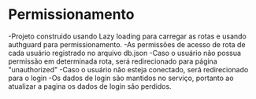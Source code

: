 # Permissionamento

-Projeto construido usando Lazy loading para carregar as rotas e usando authguard para permissionamento.
-As permissões de acesso de rota de cada usuário registrado no arquivo db.json
-Caso o usuário não possua permissão em determinada rota, será redirecionado para página "unauthorized"
-Caso o usuário não esteja conectado, será redirecionado para o login
-Os dados de login são mantidos no serviço, portanto ao atualizar a pagina os dados de login são perdidos.
